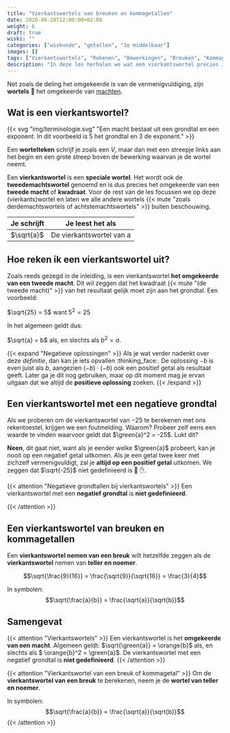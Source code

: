 ```yaml
---
title: "Vierkantswortels van breuken en kommagetallen"
date: 2020-06-20T12:00:00+02:00
weight: 6
draft: true
wiski: ""
categories: ["wiskunde", "getallen", "1e middelbaar"]
images: []
tags: ["Vierkantswortels", "Rekenen", "Bewerkingen", "Breuken", "Kommagetallen", "Rationale getallen"]
description: "In deze les herhalen we wat een vierkantswortel precies is en leren we de vierkantswortel te nemen van breuken en kommagetallen."
---
```

Net zoals de deling het omgekeerde is van de vermenigvuldiging, zijn **wortels** :carrot: het omgekeerde van [machten](../machten). 
## Wat is een vierkantswortel?

{{< svg "img/terminologie.svg" "Een macht bestaat uit een grondtal en een exponent. In dit voorbeeld is 5 het grondtal en 3 de exponent." >}}


Een **wortelteken** schrijf je zoals een *V*, maar dan met een streepje links aan het begin en een grote streep boven de bewerking waarvan
je de wortel neemt.

Een **vierkantswortel** is een **speciale wortel**. Het wordt ook de **tweedemachtswortel** genoemd en is dus precies het omgekeerde van een **tweede macht** of **kwadraat**. Voor de rest van de les focussen we op deze (vierkants)wortel en laten we alle andere wortels {{< mute "zoals derdemachtswortels of achtstemachtswortels" >}} buiten beschouwing.

| Je schrijft  | Je leest het als         |
|--------------|--------------------------|
| $\sqrt{a}$   | De vierkantswortel van a |

## Hoe reken ik een vierkantswortel uit?
Zoals reeds gezegd in de inleiding, is een vierkantswortel **het omgekeerde van een tweede macht**.
Dit wil zeggen dat het kwadraat {{< mute "(de tweede macht)" >}} van het resultaat gelijk moet zijn aan het grondtal. Een voorbeeld:

$\sqrt{25} = 5$ want $5^2 = 25$

In het algemeen geldt dus:

$\sqrt{a} = b$ als, en slechts als $b^2 =  a$.

{{< expand "Negatieve oplossingen" >}}
Als je wat verder nadenkt over deze *definitie*, dan kan je iets opvallen :thinking_face:. De oplossing $-b$ is even juist als $b$, aangezien $(-b) \cdot (-b)$ ook een positief getal als resultaat geeft. Later ga je dit nog gebruiken, maar op dit moment mag je ervan uitgaan dat we altijd de **positieve oplossing** zoeken.
{{< /expand >}}

## Een vierkantswortel met een negatieve grondtal
Als we proberen om de vierkantswortel van $-25$ te berekenen met ons rekentoestel, krijgen we een foutmelding. Waarom?
Probeer zelf eens een waarde te vinden waarvoor geldt dat $\green{a}^2 = -25$. Lukt dit?

**Neen**, dit gaat niet, want als je eender welke $\green{a}$ probeert, kan je nooit op een negatief getal uitkomen. Als je
een getal twee keer met zichzelf vermenigvuldigt, zal je **altijd op een positief getal** uitkomen. We zeggen dat $\sqrt{-25}$ niet
gedefinieerd is :stop_sign: :raised_hand:.

{{< attention "Negatieve grondtallen bij vierkantswortels" >}}
Een vierkantswortel met een **negatief grondtal** is **niet gedefinieerd**.

{{< /attention >}}

## Een vierkantswortel van breuken en kommagetallen
Een **vierkantswortel nemen van een breuk** wilt hetzelfde zeggen als de **vierkantswortel** nemen van **teller en noemer**.

$$\sqrt{\frac{9}{16}} = \frac{\sqrt{9}}{\sqrt{16}} = \frac{3}{4}$$

In symbolen:
$$\sqrt{\frac{a}{b}} = \frac{\sqrt{a}}{\sqrt{b}}$$

## Samengevat
{{< attention "Vierkantswortels" >}}
Een vierkantswortel is het **omgekeerde van een macht**. Algemeen geldt:
$\sqrt{\green{a}} = \orange{b}$ als, en slechts als $ \orange{b}^2 = \green{a}$. De vierkantswortel
met een negatief grondtal is **niet gedefinieerd**.
{{< /attention >}}

{{< attention "Vierkantswortel van een breuk of kommagetal" >}}
Om de **vierkantswortel van een breuk** te berekenen, neem je de **wortel van teller en noemer**.

In symbolen:
$$\sqrt{\frac{a}{b}} = \frac{\sqrt{a}}{\sqrt{b}}$$
{{< /attention >}}